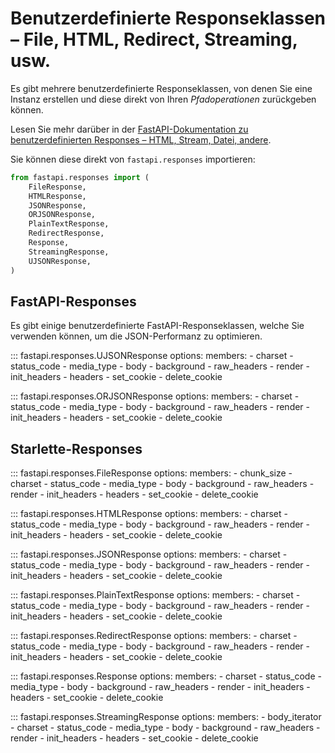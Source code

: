 # Benutzerdefinierte Responseklassen – File, HTML, Redirect, Streaming, usw.

Es gibt mehrere benutzerdefinierte Responseklassen, von denen Sie eine Instanz erstellen und diese direkt von Ihren *Pfadoperationen* zurückgeben können.

Lesen Sie mehr darüber in der [FastAPI-Dokumentation zu benutzerdefinierten Responses – HTML, Stream, Datei, andere](../advanced/custom-response.md).

Sie können diese direkt von `fastapi.responses` importieren:

```python
from fastapi.responses import (
    FileResponse,
    HTMLResponse,
    JSONResponse,
    ORJSONResponse,
    PlainTextResponse,
    RedirectResponse,
    Response,
    StreamingResponse,
    UJSONResponse,
)
```

## FastAPI-Responses

Es gibt einige benutzerdefinierte FastAPI-Responseklassen, welche Sie verwenden können, um die JSON-Performanz zu optimieren.

::: fastapi.responses.UJSONResponse
    options:
        members:
            - charset
            - status_code
            - media_type
            - body
            - background
            - raw_headers
            - render
            - init_headers
            - headers
            - set_cookie
            - delete_cookie

::: fastapi.responses.ORJSONResponse
    options:
        members:
            - charset
            - status_code
            - media_type
            - body
            - background
            - raw_headers
            - render
            - init_headers
            - headers
            - set_cookie
            - delete_cookie

## Starlette-Responses

::: fastapi.responses.FileResponse
    options:
        members:
            - chunk_size
            - charset
            - status_code
            - media_type
            - body
            - background
            - raw_headers
            - render
            - init_headers
            - headers
            - set_cookie
            - delete_cookie

::: fastapi.responses.HTMLResponse
    options:
        members:
            - charset
            - status_code
            - media_type
            - body
            - background
            - raw_headers
            - render
            - init_headers
            - headers
            - set_cookie
            - delete_cookie

::: fastapi.responses.JSONResponse
    options:
        members:
            - charset
            - status_code
            - media_type
            - body
            - background
            - raw_headers
            - render
            - init_headers
            - headers
            - set_cookie
            - delete_cookie

::: fastapi.responses.PlainTextResponse
    options:
        members:
            - charset
            - status_code
            - media_type
            - body
            - background
            - raw_headers
            - render
            - init_headers
            - headers
            - set_cookie
            - delete_cookie

::: fastapi.responses.RedirectResponse
    options:
        members:
            - charset
            - status_code
            - media_type
            - body
            - background
            - raw_headers
            - render
            - init_headers
            - headers
            - set_cookie
            - delete_cookie

::: fastapi.responses.Response
    options:
        members:
            - charset
            - status_code
            - media_type
            - body
            - background
            - raw_headers
            - render
            - init_headers
            - headers
            - set_cookie
            - delete_cookie

::: fastapi.responses.StreamingResponse
    options:
        members:
            - body_iterator
            - charset
            - status_code
            - media_type
            - body
            - background
            - raw_headers
            - render
            - init_headers
            - headers
            - set_cookie
            - delete_cookie
